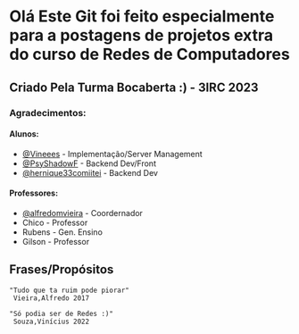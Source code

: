 # Olá Este Git foi feito especialmente para a postagens de projetos extra do curso de Redes de Computadores

## Criado Pela Turma Bocaberta :) - 3IRC 2023
### Agradecimentos:
#### Alunos:
- [@Vineees](https://www.github.com/Vineees) - Implementação/Server Management
- [@PsyShadowF](https://github.com/PsyShadowF) - Backend Dev/Front
- [@hernique33comiitei](https://github.com/hernique33comiitei) - Backend Dev

#### Professores:
- [@alfredomvieira](https://github.com/alfredomvieira) - Coordernador 
- Chico - Professor 
- Rubens - Gen. Ensino 
- Gilson - Professor

## Frases/Propósitos
```
"Tudo que ta ruim pode piorar"
 Vieira,Alfredo 2017
```
```
"Só podia ser de Redes :)"
 Souza,Vinícius 2022
```

